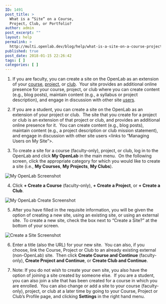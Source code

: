 ```yaml
---
ID: 1491
post_title: >
  What is a “Site” on a Course,
  Project, Club, or Portfolio?
author: admin
post_excerpt: ""
layout: help
permalink: >
  http://multi.openlab.dev/blog/help/what-is-a-site-on-a-course-project-club-or-portfolio/
published: true
post_date: 2018-01-15 22:26:42
tags: [ ]
categories: [ ]
---
```

1. If you are faculty, you can create a site on the OpenLab as an extension of your <a title="What is a course on the OpenLab?" href="https://multi.openlab.dev/blog/help/what-is-a-course-on-the-openlab/">course</a>, <a title="What is a Project on the OpenLab?" href="https://multi.openlab.dev/blog/help/what-is-a-project-on-the-openlab/">project</a>, or <a title="What is a Club on the OpenLab?" href="https://multi.openlab.dev/blog/help/what-is-a-club-on-the-openlab/">club</a>.  Your site provides an additional online presence for your course, project, or club where you can create content (e.g., blog posts), maintain content (e.g., a syllabus or project description), and engage in discussion with other site <a title="Managing users on your Site" href="https://multi.openlab.dev/blog/help/managing-users-on-your-site/">users</a>.

2. If you are a student, you can create a site on the OpenLab as an extension of your project or club.  The site that you create for a project or club is an extension of that project or club, and provides an additional online presence for it.  You can create content (e.g., blog posts), maintain content (e.g., a project description or club mission statement), and engage in discussion with other site users &lt;links to “Managing Users on My Site”&gt;.

3. To create a site for a course (faculty-only), project, or club, log in to the OpenLab and click <strong>My OpenLab</strong> in the main menu.  On the following screen, click the appropriate category for which you would like to create a site (i.e., <strong>My Courses</strong>, <strong>My Projects</strong>, <strong>My Clubs</strong>).

<img class="alignnone wp-image-36850 size-full" src="https://openlab.citytech.cuny.edu/wp-content/uploads/2012/08/what_is_a_site1v2.png" sizes="(max-width: 1179px) 100vw, 1179px" srcset="https://openlab.citytech.cuny.edu/wp-content/uploads/2012/08/what_is_a_site1v2.png 1179w, https://openlab.citytech.cuny.edu/wp-content/uploads/2012/08/what_is_a_site1v2-300x171.png 300w, https://openlab.citytech.cuny.edu/wp-content/uploads/2012/08/what_is_a_site1v2-1024x584.png 1024w, https://openlab.citytech.cuny.edu/wp-content/uploads/2012/08/what_is_a_site1v2-32x18.png 32w" alt="My OpenLab Screenshot" />

4. Click <strong>+ Create a Course</strong> (faculty-only), <strong>+ Create a Project</strong>, or <strong>+ Create a Club</strong>.

<img class="alignnone wp-image-36851 size-full" src="https://openlab.citytech.cuny.edu/wp-content/uploads/2012/08/what_is_a_site2v2.png" sizes="(max-width: 1175px) 100vw, 1175px" srcset="https://openlab.citytech.cuny.edu/wp-content/uploads/2012/08/what_is_a_site2v2.png 1175w, https://openlab.citytech.cuny.edu/wp-content/uploads/2012/08/what_is_a_site2v2-300x159.png 300w, https://openlab.citytech.cuny.edu/wp-content/uploads/2012/08/what_is_a_site2v2-1024x542.png 1024w, https://openlab.citytech.cuny.edu/wp-content/uploads/2012/08/what_is_a_site2v2-32x17.png 32w" alt="My OpenLab Create Screenshot" />

5. After you have filled in the requisite information, you will be given the option of creating a new site, using an existing site, or using an external site.  To create a new site, check the box next to “Create a Site?” at the bottom of your screen.

<img class="alignnone wp-image-36852 size-full" src="https://openlab.citytech.cuny.edu/wp-content/uploads/2012/08/what_is_a_site3v2.png" sizes="(max-width: 883px) 100vw, 883px" srcset="https://openlab.citytech.cuny.edu/wp-content/uploads/2012/08/what_is_a_site3v2.png 883w, https://openlab.citytech.cuny.edu/wp-content/uploads/2012/08/what_is_a_site3v2-300x178.png 300w, https://openlab.citytech.cuny.edu/wp-content/uploads/2012/08/what_is_a_site3v2-32x19.png 32w" alt="Create a Site Screenshot" />

6. Enter a title (also the URL) for your new site.  You can also, if you choose, link the Course, Project or Club to an already existing external (non-OpenLab) site.  Then click <strong>Create Course and Continue</strong> (faculty-only), <strong>Create Project and Continue</strong>, or <strong>Create Club and Continue</strong>.

7. Note: If you do not wish to create your own site, you also have the option of joining a site created by someone else.  If you are a student, you can also join a site that has been created for a course in which you are enrolled.  You can also change or add a site to your course (faculty-only), project, or club at a later time by going to your Course, Project or Club’s Profile page, and clicking <strong>Settings</strong> in the right hand menu.